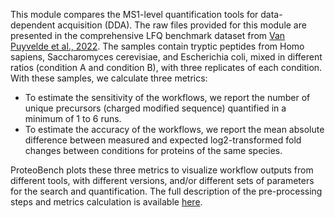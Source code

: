 This module compares the MS1-level quantification tools for
data-dependent acquisition (DDA). The raw files provided for
this module are presented in the comprehensive LFQ benchmark
dataset from [Van Puyvelde et al., 2022](https://www.nature.com/articles/s41597-022-01216-6).
The samples contain tryptic peptides from Homo sapiens,
Saccharomyces cerevisiae, and Escherichia coli, mixed in different
ratios (condition A and condition B), with three replicates of each
condition. With these samples, we calculate three metrics:
- To estimate the sensitivity of the workflows, we report the
number of unique precursors (charged modified sequence) quantified
in a minimum of 1 to 6 runs.
- To estimate the accuracy of the workflows, we report the mean 
absolute difference between measured and expected log2-transformed 
fold changes between conditions for proteins of the same species.

ProteoBench plots these three metrics to visualize workflow outputs
    from different tools, with different versions, and/or different
sets of parameters for the search and quantification.
The full description of the pre-processing steps and metrics
calculation is available [here](https://proteobench.readthedocs.io/en/stable/available-modules/2-DDA-Quantification-ion-level/).

